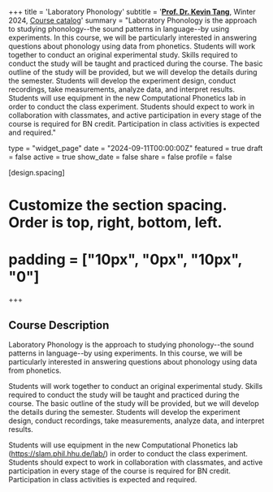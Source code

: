 +++
title = 'Laboratory Phonology'
subtitle = '[**Prof. Dr. Kevin Tang**](https://slam.phil.hhu.de/authors/kevin/), Winter 2024, [Course catalog](https://lsf.hhu.de/qisserver/rds?state=verpublish&status=init&vmfile=no&publishid=256939&moduleCall=webInfo&publishConfFile=webInfo&publishSubDir=veranstaltung)'
summary = "Laboratory Phonology is the approach to studying phonology--the sound patterns in language--by using experiments. In this course, we will be particularly interested in answering questions about phonology using data from phonetics. Students will work together to conduct an original experimental study. Skills required to conduct the study will be taught and practiced during the course. The basic outline of the study will be provided, but we will develop the details during the semester. Students will develop the experiment design, conduct recordings, take measurements, analyze data, and interpret results. Students will use equipment in the new Computational Phonetics lab in order to conduct the class experiment. Students should expect to work in collaboration with classmates, and active participation in every stage of the course is required for BN credit. Participation in class activities is expected and required."

type = "widget_page"
date = "2024-09-11T00:00:00Z"
featured = true
draft = false
active = true
show_date = false
share = false
profile = false

[design.spacing]
  # Customize the section spacing. Order is top, right, bottom, left.
  # padding = ["10px", "0px", "10px", "0"]

+++

## Course Description

Laboratory Phonology is the approach to studying phonology--the sound patterns in language--by using experiments. In this course, we will be particularly interested in answering questions about phonology using data from phonetics.

Students will work together to conduct an original experimental study. Skills required to conduct the study will be taught and practiced during the course. The basic outline of the study will be provided, but we will develop the details during the semester. Students will develop the experiment design, conduct recordings, take measurements, analyze data, and interpret results.

Students will use equipment in the new Computational Phonetics lab (https://slam.phil.hhu.de/lab/) in order to conduct the class experiment. Students should expect to work in collaboration with classmates, and active participation in every stage of the course is required for BN credit. Participation in class activities is expected and required.